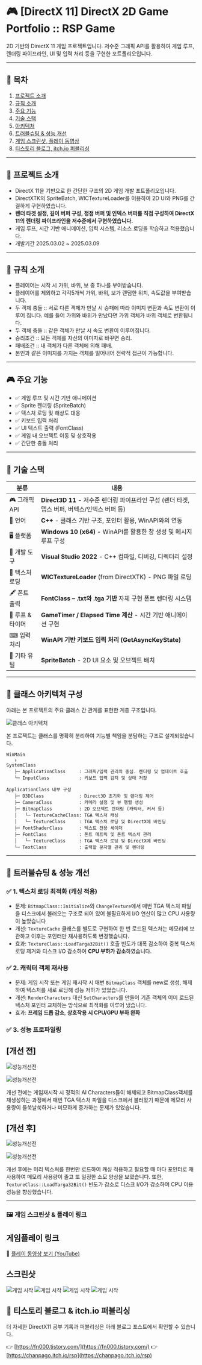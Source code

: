 # 🎮 [DirectX 11] DirectX 2D Game Portfolio :: RSP Game

2D 기반의 DirectX 11 게임 프로젝트입니다. 저수준 그래픽 API를 활용하여 게임 루프, 렌더링 파이프라인, UI 및 입력 처리 등을 구현한 포트폴리오입니다.

---

## 📑 목차

1. [프로젝트 소개](#프로젝트-소개)
2. [규칙 소개](#규칙-소개)
3. [주요 기능](#주요-기능)
4. [기술 스택](#기술-스택)
5. [아키텍처](#아키텍처)
6. [트러블슈팅 & 성능 개선](#트러블슈팅-&-성능-개선)
7. [게임 스크린샷, 플레이 동영상](#게임-스크린샷-,-플레이-동영상)
8. [티스토리 블로그, itch.io 퍼블리싱](#티스토리-블로그)



---

## 📌 프로젝트 소개

- DirectX 11을 기반으로 한 간단한 구조의 2D 게임 개발 포트폴리오입니다.
- DirectXTK의 SpriteBatch, WICTextureLoader를 이용하여 2D UI와 PNG를 간결하게 구현하였습니다.
- **렌더 타겟 설정, 깊이 버퍼 구성, 정점 버퍼 및 인덱스 버퍼를 직접 구성하여 DirectX 11의 렌더링 파이프라인을 저수준에서 구현하였습니다.**
- 게임 루프, 시간 기반 애니메이션, 입력 시스템, 리소스 로딩을 학습하고 적용했습니다.
- 개발기간 2025.03.02 ~ 2025.03.09 

---

## 📌 규칙 소개

- 플레이어는 시작 시 가위, 바위, 보 중 하나를 부여받습니다.
- 플레이어를 제외하고 각각5개씩 가위, 바위, 보가 랜덤한 위치, 속도값을 부여받습니다.
- 두 객체 충돌 :: 서로 다른 객체가 만날 시 승패에 따라 이미지 변환과 속도 변환이 이루어 집니다. 예를 들어 가위와 바위가 만났다면 가위 객체가 바위 객체로 변환됩니다.
- 두 객체 충돌 :: 같은 객체가 만날 시 속도 변환이 이루어집니다.
- 승리조건 :: 모든 객체를 자신의 이미지로 바꾸면 승리.
- 패배조건 :: 내 객체가 다른 객체에 의해 패배.
- 본인과 같은 이미지를 가지는 객체를 밀어내어 전략적 접근이 가능합니다.

---

## 🎮 주요 기능

- ✅ 게임 루프 및 시간 기반 애니메이션
- ✅ Sprite 렌더링 (SpriteBatch)
- ✅ 텍스처 로딩 및 해상도 대응
- ✅ 키보드 입력 처리
- ✅ UI 텍스트 출력 (FontClass)
- ✅ 게임 내 오브젝트 이동 및 상호작용
- ✅ 간단한 충돌 처리

---

## 🧱 기술 스택

| 분류          | 내용 |
|---------------|------|
| 🎮 그래픽 API | **Direct3D 11** - 저수준 렌더링 파이프라인 구성 (렌더 타겟, 뎁스 버퍼, 버텍스/인덱스 버퍼 등) |
| 🧵 언어       | **C++** - 클래스 기반 구조, 포인터 활용, WinAPI와의 연동 |
| 🖥 플랫폼      | **Windows 10 (x64)** - WinAPI를 활용한 창 생성 및 메시지 루프 구성 |
| 🧰 개발 도구  | **Visual Studio 2022** - C++ 컴파일, 디버깅, 디렉터리 설정 |
| 🎨 텍스처 로딩 | **WICTextureLoader** (from DirectXTK) - PNG 파일 로딩 |
| 🖋 폰트 출력   | **FontClass – .txt와 .tga 기반** 자체 구현 폰트 렌더링 시스템 |
| 🔁 루프 & 타이머 | **GameTimer / Elapsed Time 계산** - 시간 기반 애니메이션 구현 |
| ⌨ 입력 처리   | **WinAPI 기반 키보드 입력 처리 (GetAsyncKeyState)** |
| 🔧 기타 유틸   | **SpriteBatch** - 2D UI 요소 및 오브젝트 배치 |

---

## 🧩 클래스 아키텍처 구성

아래는 본 프로젝트의 주요 클래스 간 관계를 표현한 계층 구조입니다.  

![클래스 아키텍처](./Screenshots/At2.png)


본 프로젝트는 클래스를 명확히 분리하여 기능별 책임을 분담하는 구조로 설계되었습니다.

```text
WinMain
   ↓
SystemClass
   ├─ ApplicationClass     : 그래픽/입력 관리의 중심. 렌더링 및 업데이트 호출
   └─ InputClass           : 키보드 입력 감지 및 상태 저장

ApplicationClass 내부 구성
   ├─ D3DClass             : Direct3D 초기화 및 렌더링 제어
   ├─ CameraClass          : 카메라 설정 및 뷰 행렬 생성
   ├─ BitmapClass          : 2D 오브젝트 렌더링 (캐릭터, 커서 등)
   │   └─ TextureCacheClass: TGA 텍스처 캐싱
   │   └─ TextureClass     : TGA 텍스처 로딩 및 DirectX에 바인딩
   ├─ FontShaderClass      : 텍스트 전용 셰이더
   ├─ FontClass            : 폰트 메트릭 및 폰트 텍스처 관리
   │   └─ TextureClass     : TGA 텍스처 로딩 및 DirectX에 바인딩
   └─ TextClass            : 출력할 문자열 관리 및 렌더링

```

---

## 📌 트러블슈팅 & 성능 개선

### ✅ 1. 텍스처 로딩 최적화 (캐싱 적용)
- 문제: `BitmapClass::Initialize`와 `ChangeTexture`에서 매번 TGA 텍스처 파일을 디스크에서 불러오는 구조로 되어 있어 불필요하게 I/O 연산이 많고 CPU 사용량이 높았습니다
- 개선: `TextureCache` 클래스를 별도로 구현하여 한 번 로드된 텍스처는 메모리에 보관하고 이후는 포인터만 재사용하도록 변경했습니다.
- 효과: `TextureClass::LoadTarga32Bit()` 호출 빈도가 대폭 감소하여 중복 텍스처 로딩 제거와 디스크 I/O 감소하여  **CPU 부하가 감소**하였습니다.



### ✅ 2. 캐릭터 객체 재사용
- 문제: 게임 시작 또는 게임 재시작 시 매번 `BitmapClass` 객체를 new로 생성, 해제하여 텍스처를 새로 로딩해 성능 저하가 있었습니다.
- 개선: `RenderCharacters` 대신 `SetCharacters`를 만들어 기존 객체의 이미 로드된 텍스처 포인터 교체하는 방식으로 최적화를 이루어 냈습니다.
- 효과: **프레임 드롭 감소**, **상호작용 시 CPU/GPU 부하 완화**


### ✅ 3. 성능 프로파일링
## [개선 전]

![성능개선전](./Screenshots/pf_a1.PNG)


![성능개선전](./Screenshots/pf_a2.PNG)

개선 전에는 게임재시작 시 정적의 AI Characters들이 해제되고 BitmapClass객체를 재생성하는 과정에서 매번 TGA 텍스처 파일을 디스크에서 불러왔기 때문에 메모리 사용량이 들쑥날쑥하거나 미묘하게 증가하는 문제가 있었습니다.


## [개선 후]

![성능개선전](./Screenshots/pf_b1.PNG)


![성능개선전](./Screenshots/pf_b2.PNG)


개선 후에는 미리 텍스처를 한번만 로드하여 캐싱 적용하고 필요할 때 마다 포인터로 재사용하여 메모리 사용량이 줄고 또 일정한 소모 양상을 보였습니다. 또한, `TextureClass::LoadTarga32Bit()` 빈도가 감소로 디스크 I/O가 감소하여 CPU 이용성능을 향상했습니다.


---

### 🖼 게임 스크린샷 & 플레이 링크

## 게임플레이 링크
🎥 [플레이 동영상 보기 (YouTube)](https://youtu.be/Os9WlwOfmNk)

## 스크린샷
![게임 시작](./Screenshots/2.PNG)
![게임 시작](./Screenshots/3.PNG)
![게임 시작](./Screenshots/4.PNG)
![게임 시작](./Screenshots/5.PNG)


## 📎 티스토리 블로그 & itch.io 퍼블리싱

더 자세한 DirectX11 공부 기록과 퍼블리싱은 아래 블로그 포스트에서 확인할 수 있습니다.

👉 [https://fn000.tistory.com/](https://fn000.tistory.com/)
👉 [https://chanpago.itch.io/rsp](https://chanpago.itch.io/rsp)
